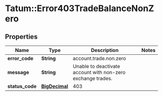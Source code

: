 # Tatum::Error403TradeBalanceNonZero

## Properties
Name | Type | Description | Notes
------------ | ------------- | ------------- | -------------
**error_code** | **String** | account.trade.non.zero | 
**message** | **String** | Unable to deactivate account with non-zero exchange trades. | 
**status_code** | [**BigDecimal**](BigDecimal.md) | 403 | 

